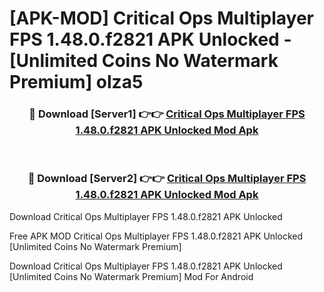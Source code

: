 # [APK-MOD] Critical Ops  Multiplayer FPS 1.48.0.f2821 APK Unlocked - [Unlimited Coins No Watermark Premium] olza5



<div align="center">
<h3>🔴 Download [Server1] 👉👉 <a href="https://momento.my/?title=Critical_Ops__Multiplayer_FPS_1.48.0.f2821_APK_Unlocked">Critical Ops  Multiplayer FPS 1.48.0.f2821 APK Unlocked Mod Apk</a></h3><br>

<h3>🔴 Download [Server2] 👉👉 <a href="https://momento.my/?title=Critical_Ops__Multiplayer_FPS_1.48.0.f2821_APK_Unlocked">Critical Ops  Multiplayer FPS 1.48.0.f2821 APK Unlocked Mod Apk</a></h3>
</div>



Download Critical Ops  Multiplayer FPS 1.48.0.f2821 APK Unlocked 

Free APK MOD Critical Ops  Multiplayer FPS 1.48.0.f2821 APK Unlocked [Unlimited Coins No Watermark Premium]

Download Critical Ops  Multiplayer FPS 1.48.0.f2821 APK Unlocked [Unlimited Coins No Watermark Premium] Mod For Android
